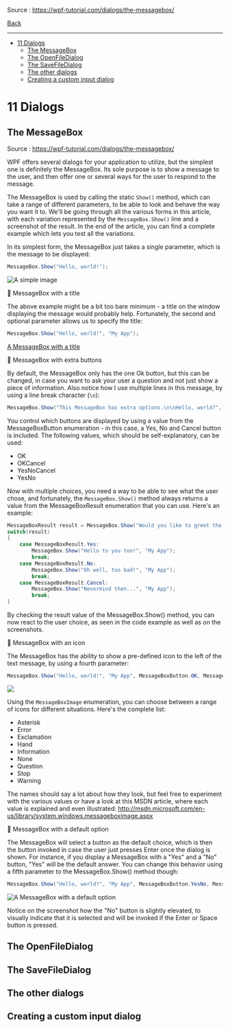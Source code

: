 
Source : https://wpf-tutorial.com/dialogs/the-messagebox/

[Back](../readme.md)

---

- [11 Dialogs](#11-dialogs)
  - [The MessageBox](#the-messagebox)
  - [The OpenFileDialog](#the-openfiledialog)
  - [The SaveFileDialog](#the-savefiledialog)
  - [The other dialogs](#the-other-dialogs)
  - [Creating a custom input dialog](#creating-a-custom-input-dialog)

# 11 Dialogs

## The MessageBox

Source : https://wpf-tutorial.com/dialogs/the-messagebox/

WPF offers several dialogs for your application to utilize, but the simplest one is definitely the MessageBox. Its sole purpose is to show a message to the user, and then offer one or several ways for the user to respond to the message.

The MessageBox is used by calling the static `Show()` method, which can take a range of different parameters, to be able to look and behave the way you want it to. We'll be going through all the various forms in this article, with each variation represented by the `MessageBox.Show()` line and a screenshot of the result. In the end of the article, you can find a complete example which lets you test all the variations.

In its simplest form, the MessageBox just takes a single parameter, which is the message to be displayed:

```cs
MessageBox.Show("Hello, world!");

```

![A simple image](https://wpf-tutorial.com/Images/ArticleImages/1/chapters/dialogs/messagebox_simple.png)

🔔 MessageBox with a title

The above example might be a bit too bare minimum - a title on the window displaying the message would probably help. Fortunately, the second and optional parameter allows us to specify the title:

```cs
MessageBox.Show("Hello, world!", "My App");

```

[A MessageBox with a title](https://wpf-tutorial.com/Images/ArticleImages/1/chapters/dialogs/messagebox_title.png)

🔔 MessageBox with extra buttons

By default, the MessageBox only has the one Ok button, but this can be changed, in case you want to ask your user a question and not just show a piece of information. Also notice how I use multiple lines in this message, by using a line break character (`\n`):

```cs
MessageBox.Show("This MessageBox has extra options.\n\nHello, world?", "My App", MessageBoxButton.YesNoCancel);

```

You control which buttons are displayed by using a value from the MessageBoxButton enumeration - in this case, a Yes, No and Cancel button is included. The following values, which should be self-explanatory, can be used:

- OK
- OKCancel
- YesNoCancel
- YesNo

Now with multiple choices, you need a way to be able to see what the user chose, and fortunately, the `MessageBox.Show()` method always returns a value from the MessageBoxResult enumeration that you can use. Here's an example:

```cs
MessageBoxResult result = MessageBox.Show("Would you like to greet the world with a \"Hello, world\"?", "My App", MessageBoxButton.YesNoCancel);
switch(result)
{
	case MessageBoxResult.Yes:
		MessageBox.Show("Hello to you too!", "My App");
		break;
	case MessageBoxResult.No:
		MessageBox.Show("Oh well, too bad!", "My App");
		break;
	case MessageBoxResult.Cancel:
		MessageBox.Show("Nevermind then...", "My App");
		break;
}

```

By checking the result value of the MessageBox.Show() method, you can now react to the user choice, as seen in the code example as well as on the screenshots.

🔔 MessageBox with an icon

The MessageBox has the ability to show a pre-defined icon to the left of the text message, by using a fourth parameter:

```cs
MessageBox.Show("Hello, world!", "My App", MessageBoxButton.OK, MessageBoxImage.Information);

```

![](https://wpf-tutorial.com/Images/ArticleImages/1/chapters/dialogs/messagebox_icon.png)

Using the `MessageBoxImage` enumeration, you can choose between a range of icons for different situations. Here's the complete list:

- Asterisk
- Error
- Exclamation
- Hand
- Information
- None
- Question
- Stop
- Warning

The names should say a lot about how they look, but feel free to experiment with the various values or have a look at this MSDN article, where each value is explained and even illustrated: http://msdn.microsoft.com/en-us/library/system.windows.messageboximage.aspx

🔔 MessageBox with a default option

The MessageBox will select a button as the default choice, which is then the button invoked in case the user just presses Enter once the dialog is shown. For instance, if you display a MessageBox with a "Yes" and a "No" button, "Yes" will be the default answer. You can change this behavior using a fifth parameter to the MessageBox.Show() method though:

```cs
MessageBox.Show("Hello, world?", "My App", MessageBoxButton.YesNo, MessageBoxImage.Question, MessageBoxResult.No);

```

![A MessageBox with a default option](https://wpf-tutorial.com/Images/ArticleImages/1/chapters/dialogs/messagebox_default_button.png)

Notice on the screenshot how the "No" button is slightly elevated, to visually indicate that it is selected and will be invoked if the Enter or Space button is pressed.

## The OpenFileDialog
## The SaveFileDialog
## The other dialogs
## Creating a custom input dialog




